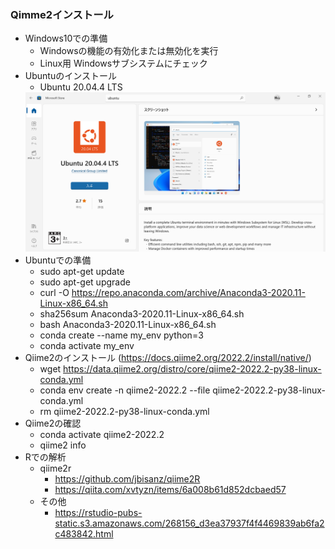 ### Qimme2インストール

- Windows10での準備
    - Windowsの機能の有効化または無効化を実行
    - Linux用 Windowsサブシステムにチェック
- Ubuntuのインストール
    - Ubuntu 20.04.4 LTS
    <img src="Ubuntu.png">
- Ubuntuでの準備
    - sudo apt-get update
    - sudo apt-get upgrade
    - curl -O https://repo.anaconda.com/archive/Anaconda3-2020.11-Linux-x86_64.sh
    - sha256sum Anaconda3-2020.11-Linux-x86_64.sh
    - bash Anaconda3-2020.11-Linux-x86_64.sh
    - conda create --name my_env python=3
    - conda activate my_env
- Qiime2のインストール (https://docs.qiime2.org/2022.2/install/native/)
    - wget https://data.qiime2.org/distro/core/qiime2-2022.2-py38-linux-conda.yml    
    - conda env create -n qiime2-2022.2 --file qiime2-2022.2-py38-linux-conda.yml
    - rm qiime2-2022.2-py38-linux-conda.yml
- Qiime2の確認
    - conda activate qiime2-2022.2
    - qiime2 info
- Rでの解析
    - qiime2r
       - https://github.com/jbisanz/qiime2R
       - https://qiita.com/xvtyzn/items/6a008b61d852dcbaed57
    - その他
       - https://rstudio-pubs-static.s3.amazonaws.com/268156_d3ea37937f4f4469839ab6fa2c483842.html










